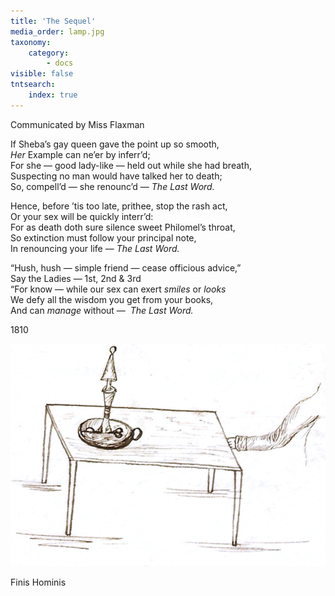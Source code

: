 ```yaml
---
title: 'The Sequel'
media_order: lamp.jpg
taxonomy:
    category:
        - docs
visible: false
tntsearch:
    index: true
---
```


<div class="author">Communicated by Miss Flaxman</div>

If Sheba’s gay queen gave the point up so smooth,  
*Her* Example can ne’er by inferr’d;  
For she — good lady-like — held out while she had breath,  
Suspecting no man would have talked her to death;  
So, compell’d — she renounc’d — *The Last Word.*  
  
Hence, before ’tis too late, prithee, stop the rash act,  
Or your sex will be quickly interr’d:  
For as death doth sure silence sweet Philomel’s throat,  
So extinction must follow your principal note,  
In renouncing your life —  *The Last Word.*  
  
“Hush, hush — simple friend — cease officious advice,”  
Say the Ladies — 1st, 2nd & 3rd  
“For know — while our sex can exert *smiles* or *looks*  
We defy all the wisdom you get from your books,  
And can *manage* without —  *The Last Word.*  
  
1810

![lamp](lamp.jpg?resize=300)

Finis Hominis